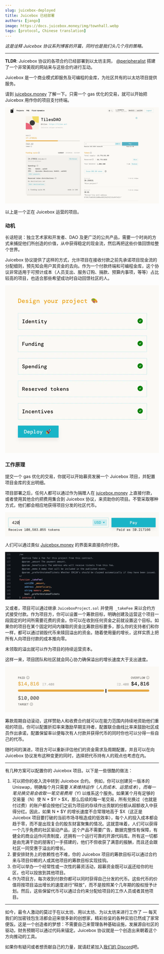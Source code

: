 ```yaml
---
slug: juicebox-deployed
title: Juicebox 已经部署
authors: [jango]
image: https://docs.juicebox.money/img/townhall.webp
tags: [protocol, Chinese translation]
---
```




*这是诠释 Juicebox 协议系列博客的开篇，同时也是我们头几个月的策略。*

---

**TLDR**: Juicebox 协议的各项合约已经部署到以太坊主网， [@peripheralist](https://twitter.com/peripheralist) 搭建了一个非常美观的网站来与这些合约进行互动。

Juicebox 是一个商业模式即服务及可编程的金库，为社区共有的以太坊项目提供服务。

请到 [juicebox.money](http://juicebox.money/) 了解一下。只需一个 gas 优化的交易，就可以开始把 Juicebox 用作你的项目支付终端。

![img](image-1-00cbe61f0580484ee3ccd027db901aac.webp)

以上是一个正在 Juicebox 运营的项目。



### 动机

长话短说：独立艺术家和开发者、DAO 及更广泛的公共产品，需要一个时尚的方式来捕捉他们所创造的价值，从中获得稳定的现金流，然后再把这些价值回馈给整个世界。

Juicebox 协议提供了这样的方式，允许项目在接收付款之前先承诺项目现金流的分配细则，预先知会用户其资金的去向。作为一个付款终端和可编程金库，这个协议非常适用于可预计成本（人员支出、服务订购、捐款、预算内事项，等等）占比较高的项目，也适合那些希望成功时自动回馈社区的人。

![img](Screen-Shot-2021-07-13-at-12.00.04-PM-bcb80e96e9feb8e7850f8b6c664bb61f.webp)



### 工作原理

提交一个 gas 优化的交易，你就可以开始募资发展一个 Juicebox 项目，并配置项目金库的支出明细。

项目部署之后，任何人都可以通过作为捐赠人在 [juicebox.money](http://juicebox.money/) 上直接付款，或者使用其他合约把费用集合到 Juicebox 协议，来资助你的项目。不管采取哪种方式，他们都会相应地获得项目分发的社区代币。

![img](Screen-Shot-2021-07-13-at-4.03.07-PM-edc6095bc9b1adb8d720bd349ad46451.webp)

人们可以通过类似 [Juicebox.money](http://juicebox.money/) 的界面来直接向你付款。

![img](Screen-Shot-2021-07-13-at-1.24.21-PM-7ed933806dc1d76c1f75630c1e0d77aa.webp)

又或者，项目可以通过继承  `JuiceboxProject.sol` 并使用` _takeFee` 来以合约方式接受付款。作为项目方，你可以设置一个筹款目标，明确创建及运营这个项目一段固定的时间所需要花费的资金。你可以在收到任何资金之前就设置这个目标。如果你的项目在某个固定时间内赚取的资金比筹款目标要多，那么你的支持者们和你一样，都可以通过销毁代币来赎回溢出的资金。随着使用量的增长，这样实质上把所有人向项目付款的成本推向零。

未领取的溢出就可以作为项目的持续运营资本。

这样一来，项目团队和社区就会同心协力确保溢出的增长速度大于支出速度。

![img](image-2-1b63811fa9e5d3f119fd4244860ea016.webp)

筹款周期自动滚动，这样赞助人和收费合约就可以在能力范围内持续地资助他们重视的项目。你可以配置折扣率来激励早期支持者，配置联合曲线比率来鼓励社区成员作出承诺，配置保留率以便每次有人付款并获得代币的同时你也可以分得一些自己的代币。

随时间的演进，项目方可以重新评估他们的资金需求及周期配置，并且可以在向 Juicebox 协议发布这种变更的同时，选择把代币持有人的观点也考虑在内。


---


有几种方案可以配置你的 Juicebox 项目。以下是一些很酷的做法：

1. 可以把你的收入流中转到 Juicebox 合约。
    例如，你可以创建另一版本的 Uniswap，明确每个月只需要 $X 来维持运作（人员成本、运营成本），而每一笔兑换交易会收取一笔交易费用（$Y) 以维系这个服务。如果某个月有足够的交易量（N）使 N * $Y > $X，那么后续的每一笔交易，所有兑换过（也就是付过费）的账户都会按他们之前为项目的存续作出贡献的份额从超额收入中获得分红。因此，如果 N * $Y 的增长速度不合常理地高于 $X（这正是 Juicebox 项目要打破的当前市场寻租造成的低效率），每个人的投入成本都会趋于零，而不是出现复合的股东财富聚集的情况。
    ​这就意味着，人们可以获得一个几乎免费的社区驱动产品，这个产品不需要广告，数据完整性有保障，有健全的商业运作问责制度，还拥有一个运行可靠的开源代码库。所有这一切都是由充满干劲的朋客们一手搭建的，他们不但收获了满意的报酬，而且还会跟社区一同受惠于溢出的增长。
2. 要安排财务上的依赖性也不难，你的 Juicebox 项目的筹款目标可以通过合约来与项目仰赖的人或其他项目的筹款目标实现挂钩。
3. 你可以举办一个经常性或一次性的募资活动，超募资金既可以返还给你的社区，也可以投放到其他项目。
4. 作为项目方，每次收到付款你都可以同时获得自己分发的代币。这些代币的价值将按项目溢出增长的速度进行“释放”，而不是按照某个几年期的股权授予计划。然后，这些保留代币可以通过合约来分配给项目的工作人员或者其他项目。



---



如今，最令人激动的莫过于在以太坊、用以太坊、为以太坊来进行工作了 — 每天我们的加密钱包生活都会迎来很多新的创想家，精彩纷呈的各种实验已然成了家常便饭。这是一个创造者的梦想：不需要自己来管理各种基础设施，发展源自社区的驱动，财务预期可以通过代码来锚定。Juicebox 协议就是一个创造出来朝着这个方向推动的工具。

如果你有疑问或者想贡献自己的力量，就请赶紧加入[我们的 Discord](https://discord.gg/6jXrJSyDFf)吧。





























